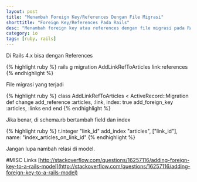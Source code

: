 ```yaml
---
layout: post
title: "Menambah Foreign Key/References Dengan File Migrasi"
shorttitle: "Foreign Key/References Pada Rails"
desc: "Menambah foreign key atau references dengan file migrasi pada Rails 4.x"
category: io
tags: [ruby, rails]
---
```


Di Rails 4.x bisa dengan References

{% highlight ruby %}
rails g migration AddLinkRefToArticles link:references
{% endhighlight %}

File migrasi yang terjadi

{% highlight ruby %}
class AddLinkRefToArticles < ActiveRecord::Migration
  def change
    add_reference :articles, :link, index: true
    add_foreign_key :articles, :links
  end
end
{% endhighlight %}

Jika benar, di schema.rb bertambah field dan index

{% highlight ruby %}
t.integer  "link_id"
add_index "articles", ["link_id"], name: "index_articles_on_link_id"
{% endhighlight %}

Jangan lupa nambah relasi di model.

#MISC Links
[http://stackoverflow.com/questions/16257116/adding-foreign-key-to-a-rails-model](http://stackoverflow.com/questions/16257116/adding-foreign-key-to-a-rails-model)